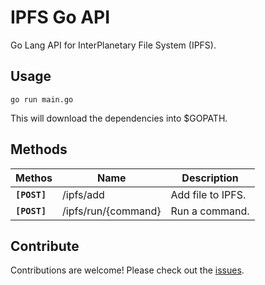 # IPFS Go API
Go Lang API for InterPlanetary File System (IPFS).

## Usage
`go run main.go`

This will download the dependencies into $GOPATH.

## Methods
| Methos | Name | Description
|---|---|---|
|**`[POST]`**|/ipfs/add|Add file to IPFS.|
|**`[POST]`**|/ipfs/run/{command}|Run a command.|

## Contribute
Contributions are welcome! Please check out the [issues](https://github.com/fbonesso/ipfs-go-api/issues).

